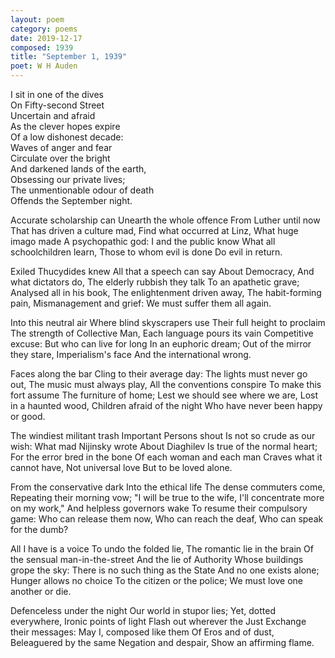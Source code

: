 ```yaml
---
layout: poem
category: poems
date: 2019-12-17
composed: 1939
title: "September 1, 1939"
poet: W H Auden
---
```

I sit in one of the dives  
On Fifty-second Street  
Uncertain and afraid  
As the clever hopes expire  
Of a low dishonest decade:  
Waves of anger and fear  
Circulate over the bright  
And darkened lands of the earth,  
Obsessing our private lives;  
The unmentionable odour of death  
Offends the September night.  
  
  Accurate scholarship can
  Unearth the whole offence
  From Luther until now
  That has driven a culture mad,
  Find what occurred at Linz,
  What huge imago made
  A psychopathic god:
  I and the public know
  What all schoolchildren learn,
  Those to whom evil is done
  Do evil in return.
  
  Exiled Thucydides knew
  All that a speech can say
  About Democracy,
  And what dictators do,
  The elderly rubbish they talk
  To an apathetic grave;
  Analysed all in his book,
  The enlightenment driven away,
  The habit-forming pain,
  Mismanagement and grief:
  We must suffer them all again.
  
  Into this neutral air
  Where blind skyscrapers use
  Their full height to proclaim
  The strength of Collective Man,
  Each language pours its vain
  Competitive excuse:
  But who can live for long
  In an euphoric dream;
  Out of the mirror they stare,
  Imperialism's face
  And the international wrong.
  
  Faces along the bar
  Cling to their average day:
  The lights must never go out,
  The music must always play,
  All the conventions conspire
  To make this fort assume
  The furniture of home;
  Lest we should see where we are,
  Lost in a haunted wood,
  Children afraid of the night
  Who have never been happy or good.
  
  The windiest militant trash
  Important Persons shout
  Is not so crude as our wish:
  What mad Nijinsky wrote
  About Diaghilev
  Is true of the normal heart;
  For the error bred in the bone
  Of each woman and each man
  Craves what it cannot have,
  Not universal love
  But to be loved alone.
  
  From the conservative dark
  Into the ethical life
  The dense commuters come,
  Repeating their morning vow;
  "I will be true to the wife,
  I'll concentrate more on my work,"
  And helpless governors wake
  To resume their compulsory game:
  Who can release them now,
  Who can reach the deaf,
  Who can speak for the dumb?
  
  All I have is a voice
  To undo the folded lie,
  The romantic lie in the brain
  Of the sensual man-in-the-street
  And the lie of Authority
  Whose buildings grope the sky:
  There is no such thing as the State
  And no one exists alone;
  Hunger allows no choice
  To the citizen or the police;
  We must love one another or die.
  
  Defenceless under the night
  Our world in stupor lies;
  Yet, dotted everywhere,
  Ironic points of light
  Flash out wherever the Just
  Exchange their messages:
  May I, composed like them
  Of Eros and of dust,
  Beleaguered by the same
  Negation and despair,
  Show an affirming flame.
  
